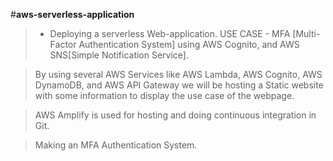 #__aws-serverless-application__

> + Deploying a serverless Web-application.
> USE CASE - MFA [Multi-Factor Authentication System] using AWS Cognito, and AWS SNS[Simple Notification Service].

> By using several AWS Services like AWS Lambda, AWS Cognito, AWS DynamoDB, and AWS API Gateway we will be hosting a Static website with some information to display the use case of the webpage.

> AWS Amplify is used for hosting and doing continuous integration in Git.

> Making an MFA Authentication System.
